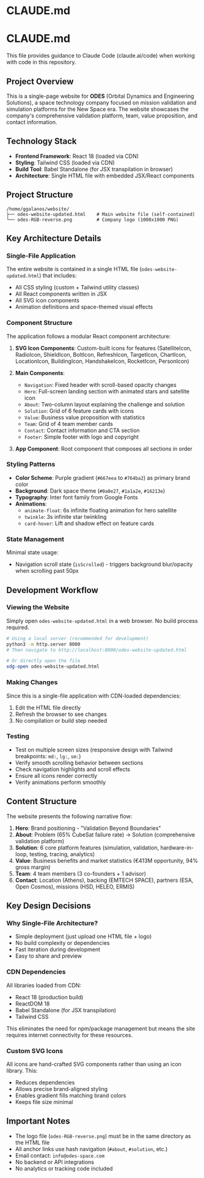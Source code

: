 # CLAUDE.md
 # CLAUDE.md

This file provides guidance to Claude Code (claude.ai/code) when working with code in this repository.

## Project Overview

This is a single-page website for **ODES** (Orbital Dynamics and Engineering Solutions), a space technology company focused on mission validation and simulation platforms for the New Space era. The website showcases the company's comprehensive validation platform, team, value proposition, and contact information.

## Technology Stack

- **Frontend Framework**: React 18 (loaded via CDN)
- **Styling**: Tailwind CSS (loaded via CDN)
- **Build Tool**: Babel Standalone (for JSX transpilation in browser)
- **Architecture**: Single HTML file with embedded JSX/React components

## Project Structure

```
/home/ggalanos/website/
├── odes-website-updated.html    # Main website file (self-contained)
└── odes-RGB-reverse.png         # Company logo (1000x1000 PNG)
```

## Key Architecture Details

### Single-File Application
The entire website is contained in a single HTML file (`odes-website-updated.html`) that includes:
- All CSS styling (custom + Tailwind utility classes)
- All React components written in JSX
- All SVG icon components
- Animation definitions and space-themed visual effects

### Component Structure
The application follows a modular React component architecture:

1. **SVG Icon Components**: Custom-built icons for features (SatelliteIcon, RadioIcon, ShieldIcon, BoltIcon, RefreshIcon, TargetIcon, ChartIcon, LocationIcon, BuildingIcon, HandshakeIcon, RocketIcon, PersonIcon)

2. **Main Components**:
   - `Navigation`: Fixed header with scroll-based opacity changes
   - `Hero`: Full-screen landing section with animated stars and satellite icon
   - `About`: Two-column layout explaining the challenge and solution
   - `Solution`: Grid of 6 feature cards with icons
   - `Value`: Business value proposition with statistics
   - `Team`: Grid of 4 team member cards
   - `Contact`: Contact information and CTA section
   - `Footer`: Simple footer with logo and copyright

3. **App Component**: Root component that composes all sections in order

### Styling Patterns
- **Color Scheme**: Purple gradient (`#667eea` to `#764ba2`) as primary brand color
- **Background**: Dark space theme (`#0a0e27`, `#1a1a2e`, `#16213e`)
- **Typography**: Inter font family from Google Fonts
- **Animations**:
  - `animate-float`: 6s infinite floating animation for hero satellite
  - `twinkle`: 3s infinite star twinkling
  - `card-hover`: Lift and shadow effect on feature cards

### State Management
Minimal state usage:
- Navigation scroll state (`isScrolled`) - triggers background blur/opacity when scrolling past 50px

## Development Workflow

### Viewing the Website
Simply open `odes-website-updated.html` in a web browser. No build process required.

```bash
# Using a local server (recommended for development)
python3 -m http.server 8000
# Then navigate to http://localhost:8000/odes-website-updated.html

# Or directly open the file
xdg-open odes-website-updated.html
```

### Making Changes
Since this is a single-file application with CDN-loaded dependencies:
1. Edit the HTML file directly
2. Refresh the browser to see changes
3. No compilation or build step needed

### Testing
- Test on multiple screen sizes (responsive design with Tailwind breakpoints: `md:`, `lg:`, `sm:`)
- Verify smooth scrolling behavior between sections
- Check navigation highlights and scroll effects
- Ensure all icons render correctly
- Verify animations perform smoothly

## Content Structure

The website presents the following narrative flow:
1. **Hero**: Brand positioning - "Validation Beyond Boundaries"
2. **About**: Problem (65% CubeSat failure rate) → Solution (comprehensive validation platform)
3. **Solution**: 6 core platform features (simulation, validation, hardware-in-loop, testing, tracing, analytics)
4. **Value**: Business benefits and market statistics (€413M opportunity, 94% gross margin)
5. **Team**: 4 team members (3 co-founders + 1 advisor)
6. **Contact**: Location (Athens), backing (EMTECH SPACE), partners (ESA, Open Cosmos), missions (HSD, HELEO, ERMIS)

## Key Design Decisions

### Why Single-File Architecture?
- Simple deployment (just upload one HTML file + logo)
- No build complexity or dependencies
- Fast iteration during development
- Easy to share and preview

### CDN Dependencies
All libraries loaded from CDN:
- React 18 (production build)
- ReactDOM 18
- Babel Standalone (for JSX transpilation)
- Tailwind CSS

This eliminates the need for npm/package management but means the site requires internet connectivity for these resources.

### Custom SVG Icons
All icons are hand-crafted SVG components rather than using an icon library. This:
- Reduces dependencies
- Allows precise brand-aligned styling
- Enables gradient fills matching brand colors
- Keeps file size minimal

## Important Notes

- The logo file (`odes-RGB-reverse.png`) must be in the same directory as the HTML file
- All anchor links use hash navigation (`#about`, `#solution`, etc.)
- Email contact: `info@odes-space.com`
- No backend or API integrations
- No analytics or tracking code included

